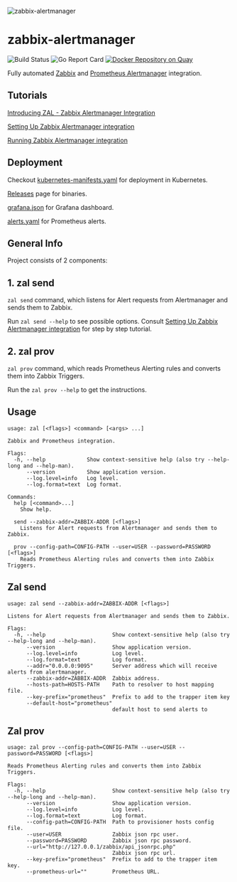 ![zabbix-alertmanager](http://devopy.io/wp-content/uploads/2019/02/zal-200.png)

# zabbix-alertmanager

![Build Status](https://travis-ci.com/devopyio/zabbix-alertmanager.svg?branch=master)
![Go Report Card](https://goreportcard.com/badge/github.com/devopyio/zabbix-alertmanager)
[![Docker Repository on Quay](https://quay.io/repository/devopyio/zabbix-alertmanager/status "Docker Repository on Quay")](https://quay.io/repository/devopyio/zabbix-alertmanager)

Fully automated [Zabbix](https://www.zabbix.com/) and [Prometheus Alertmanager](https://prometheus.io/docs/alerting/alertmanager/) integration. 

## Tutorials

[Introducing ZAL - Zabbix Alertmanager Integration](https://devopy.io/zabbix-alertmanager-integration/)

[Setting Up Zabbix Alertmanager integration](http://devopy.io/setting-up-zabbix-alertmanager-integration/)

[Running Zabbix Alertmanager integration](http://devopy.io/)


## Deployment

Checkout [kubernetes-manifests.yaml](https://github.com/devopyio/zabbix-alertmanager/blob/master/kubernetes-manifest.yaml) for deployment in Kubernetes. 

[Releases](https://github.com/devopyio/zabbix-alertmanager/releases) page for binaries.

[grafana.json](https://github.com/devopyio/zabbix-alertmanager/blob/master/grafana.json) for Grafana dashboard.

[alerts.yaml](https://github.com/devopyio/zabbix-alertmanager/blob/master/alerts.yaml) for Prometheus alerts.

## General Info

Project consists of 2 components:

## 1. zal send

`zal send` command, which listens for Alert requests from Alertmanager and sends them to Zabbix.

Run `zal send --help` to see possible options. Consult [Setting Up Zabbix Alertmanager integration](http://devopy.io/setting-up-zabbix-alertmanager-integration/) for step by step tutorial.

## 2. zal prov

`zal prov` command, which reads Prometheus Alerting rules and converts them into Zabbix Triggers.

Run the `zal prov --help` to get the instructions.
 
## Usage

```
usage: zal [<flags>] <command> [<args> ...]

Zabbix and Prometheus integration.

Flags:
  -h, --help             Show context-sensitive help (also try --help-long and --help-man).
      --version          Show application version.
      --log.level=info   Log level.
      --log.format=text  Log format.

Commands:
  help [<command>...]
    Show help.

  send --zabbix-addr=ZABBIX-ADDR [<flags>]
    Listens for Alert requests from Alertmanager and sends them to Zabbix.

  prov --config-path=CONFIG-PATH --user=USER --password=PASSWORD [<flags>]
    Reads Prometheus Alerting rules and converts them into Zabbix Triggers.
```

## Zal send

```
usage: zal send --zabbix-addr=ZABBIX-ADDR [<flags>]

Listens for Alert requests from Alertmanager and sends them to Zabbix.

Flags:
  -h, --help                     Show context-sensitive help (also try --help-long and --help-man).
      --version                  Show application version.
      --log.level=info           Log level.
      --log.format=text          Log format.
      --addr="0.0.0.0:9095"      Server address which will receive alerts from alertmanager.
      --zabbix-addr=ZABBIX-ADDR  Zabbix address.
      --hosts-path=HOSTS-PATH    Path to resolver to host mapping file.
      --key-prefix="prometheus"  Prefix to add to the trapper item key
      --default-host="prometheus"
                                 default host to send alerts to

```

## Zal prov
```
usage: zal prov --config-path=CONFIG-PATH --user=USER --password=PASSWORD [<flags>]

Reads Prometheus Alerting rules and converts them into Zabbix Triggers.

Flags:
  -h, --help                     Show context-sensitive help (also try --help-long and --help-man).
      --version                  Show application version.
      --log.level=info           Log level.
      --log.format=text          Log format.
      --config-path=CONFIG-PATH  Path to provisioner hosts config file.
      --user=USER                Zabbix json rpc user.
      --password=PASSWORD        Zabbix json rpc password.
      --url="http://127.0.0.1/zabbix/api_jsonrpc.php"
                                 Zabbix json rpc url.
      --key-prefix="prometheus"  Prefix to add to the trapper item key.
      --prometheus-url=""        Prometheus URL.
```
